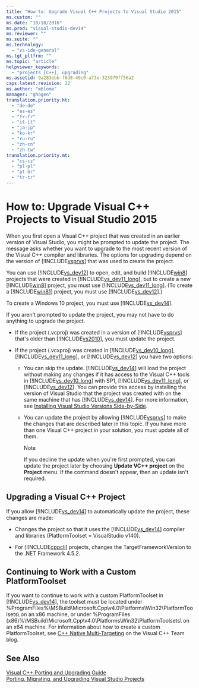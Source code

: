 ```yaml
---
title: "How to: Upgrade Visual C++ Projects to Visual Studio 2015"
ms.custom: ""
ms.date: "10/18/2016"
ms.prod: "visual-studio-dev14"
ms.reviewer: ""
ms.suite: ""
ms.technology: 
  - "vs-ide-general"
ms.tgt_pltfrm: ""
ms.topic: "article"
helpviewer_keywords: 
  - "projects [C++], upgrading"
ms.assetid: 9a283ebb-f6d8-49c0-a73e-323979ff56a2
caps.latest.revision: 22
ms.author: "mblome"
manager: "ghogen"
translation.priority.ht: 
  - "de-de"
  - "es-es"
  - "fr-fr"
  - "it-it"
  - "ja-jp"
  - "ko-kr"
  - "ru-ru"
  - "zh-cn"
  - "zh-tw"
translation.priority.mt: 
  - "cs-cz"
  - "pl-pl"
  - "pt-br"
  - "tr-tr"
---
```

# How to: Upgrade Visual C++ Projects to Visual Studio 2015
When you first open a Visual C++ project that was created in an earlier version of Visual Studio, you might be prompted to update the project. The message asks whether you want to upgrade to the most recent version of the Visual C++ compiler and libraries. The options for upgrading depend on the version of [!INCLUDE[vsprvs](../codequality/includes/vsprvs_md.md)] that was used to create the project.  
  
 You can use [!INCLUDE[vs_dev12](../extensibility/includes/vs_dev12_md.md)] to open, edit, and build [!INCLUDE[win8](../codequality/includes/win8_md.md)] projects that were created in [!INCLUDE[vs_dev11_long](../codequality/includes/vs_dev11_long_md.md)], but to create a new [!INCLUDE[win8](../codequality/includes/win8_md.md)] project, you must use [!INCLUDE[vs_dev11_long](../codequality/includes/vs_dev11_long_md.md)]. (To create a [!INCLUDE[win81](../debugger/includes/win81_md.md)] project, you must use [!INCLUDE[vs_dev12](../extensibility/includes/vs_dev12_md.md)].)  
  
 To create a Windows 10 project, you must use [!INCLUDE[vs_dev14](../porting/includes/vs_dev14_md.md)].  
  
 If you aren't prompted to update the project, you may not have to do anything to upgrade the project.  
  
-   If the project (.vcproj) was created in a version of [!INCLUDE[vsprvs](../codequality/includes/vsprvs_md.md)] that's older than [!INCLUDE[vs2010](../codequality/includes/vs2010_md.md)], you must update the project.  
  
-   If the project (.vcxproj) was created in [!INCLUDE[vs_dev10_long](../codequality/includes/vs_dev10_long_md.md)],  [!INCLUDE[vs_dev11_long](../codequality/includes/vs_dev11_long_md.md)], or [!INCLUDE[vs_dev12](../extensibility/includes/vs_dev12_md.md)] you have two options:  
  
    -   You can skip the update. [!INCLUDE[vs_dev14](../porting/includes/vs_dev14_md.md)] will load the project without making any changes if it has access to the Visual C++ tools in [!INCLUDE[vs_dev10_long](../codequality/includes/vs_dev10_long_md.md)] with SP1,  [!INCLUDE[vs_dev11_long](../codequality/includes/vs_dev11_long_md.md)], or [!INCLUDE[vs_dev12](../extensibility/includes/vs_dev12_md.md)]. You can provide this access by installing the version of Visual Studio that the project was created with on the same machine that has [!INCLUDE[vs_dev14](../porting/includes/vs_dev14_md.md)]. For more information, see [Installing Visual Studio Versions Side-by-Side](../install/installing-visual-studio-versions-side-by-side.md).  
  
    -   You can update the project by allowing [!INCLUDE[vsprvs](../codequality/includes/vsprvs_md.md)] to make the changes that are described later in this topic. If you have more than one Visual C++ project in your solution, you must update all of them.  
  
        > [!NOTE]
        >  If you decline the update when you're first prompted, you can update the project later by choosing **Update VC++ project** on the **Project** menu. If the command doesn't appear, then an update isn't required.  
  
## Upgrading a Visual C++ Project  
 If you allow [!INCLUDE[vs_dev14](../porting/includes/vs_dev14_md.md)] to automatically update the project, these changes are made:  
  
-   Changes the project so that it uses the [!INCLUDE[vs_dev14](../porting/includes/vs_dev14_md.md)] compiler and libraries (PlatformToolset = VisualStudio v140).  
  
-   For [!INCLUDE[cppcli](../misc/includes/cppcli_md.md)] projects, changes the TargetFrameworkVersion to the .NET Framework 4.5.2.  
  
## Continuing to Work with a Custom PlatformToolset  
 If you want to continue to work with a custom PlatformToolset in [!INCLUDE[vs_dev14](../porting/includes/vs_dev14_md.md)], the toolset must be located under %ProgramFiles%\MSBuild\Microsoft.Cpp\v4.0\Platforms\Win32\PlatformToolsets\ on an x86 machine, or under %ProgramFiles (x86)%\MSBuild\Microsoft.Cpp\v4.0\Platforms\Win32\PlatformToolsets\ on an x64 machine. For information about how to create a custom PlatformToolset, see [C++ Native Multi-Targeting](http://go.microsoft.com/fwlink/?LinkId=248587) on the Visual C++ Team blog.  
  
## See Also  
 [Visual C++ Porting and Upgrading Guide](../Topic/Visual%20C++%20Porting%20and%20Upgrading%20Guide.md)   
 [Porting, Migrating, and Upgrading Visual Studio Projects](../porting/porting--migrating--and-upgrading-visual-studio-projects.md)